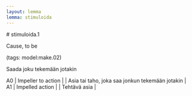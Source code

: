 ```yaml
---
layout: lemma
lemma: stimuloida
---
```


<div class="sense">
# <span class="sensename">stimuloida.1</span>

<span class="description">Cause, to be</span>

(tags: model:make.02)

<span class="description">Saada joku tekemään jotakin</span>

A0 | Impeller to action  |   | Asia tai taho, joka saa jonkun tekemään jotakin  |  
A1 | Impelled action |   | Tehtävä asia |  

</div>

